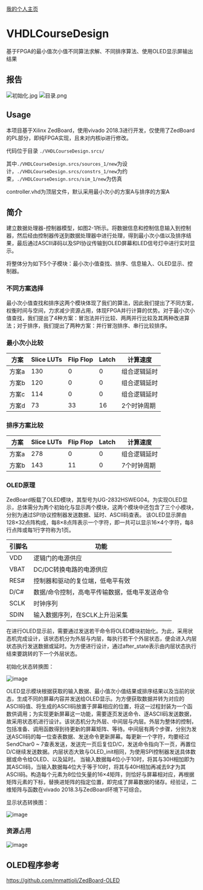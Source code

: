 [我的个人主页](https://xbchub.github.io/)

# VHDLCourseDesign
基于FPGA的最小值次小值不同算法求解、不同排序算法、使用OLED显示屏输出结果

## 报告

![初始化.jpg](https://i.loli.net/2021/05/21/6uLAq4BCWoKaGMU.jpg)
![目录.png](https://i.loli.net/2021/05/21/MraoGhcQ3TjD1Kx.png)

## Usage
本项目基于Xilinx ZedBoard，使用vivado 2018.3进行开发，仅使用了ZedBoard的PL部分，即纯FPGA实现，且未对内核ip进行修改。

代码位于目录 `./VHDLCourseDesign.srcs/` 

其中`./VHDLCourseDesign.srcs/sources_1/new`为设计，`./VHDLCourseDesign.srcs/constrs_1/new`为约束，`./VHDLCourseDesign.srcs/sim_1/new`为仿真

controller.vhd为顶层文件，默认采用最小次小的方案A与排序的方案A

## 简介
建立数据处理器-控制器模型，如图2-1所示。将数据信息和控制信息输入到控制器，然后经由控制器传送到数据处理器中进行处理，得到最小次小值以及排序结果，最后通过ASCII译码以及SPI协议传输到OLED屏幕和LED信号灯中进行实时显示。

将整体分为如下5个子模块：最小次小值查找、排序、信息输入、OLED显示、控制器。

### 不同方案选择
最小次小值查找和排序这两个模块体现了我们的算法，因此我们提出了不同方案，权衡时间与空间，力求减少资源占用，体现FPGA并行计算的优势。对于最小次小值查找，我们提出了4种方案：冒泡法并行比较、两两并行比较及其两种改进算法；对于排序，我们提出了两种方案：并行冒泡排序、串行比较排序。

### 最小次小比较
| 方案	| Slice LUTs	| Flip Flop	| Latch	| 计算速度 |
| --    | --         | --         | --    | --      |
|方案a	|130	|0	|0	|组合逻辑延时|
|方案b	|120	|0	|0	|组合逻辑延时|
|方案c	|114	|0	|0	|组合逻辑延时|
|方案d	|73	|33	|16	|2个时钟周期|

### 排序方案比较
| 方案	| Slice LUTs	| Flip Flop	| Latch	| 计算速度 |
| --    | --         | --         | --    | --      |
|方案a	|278	|0	|0	|组合逻辑延时|
|方案b	|143	|11	|0	|7个时钟周期|

### OLED原理
ZedBoard板载了OLED模块，其型号为UG-2832HSWEG04。为实现OLED显示，总体需分为两个初始化与显示两个模块，这两个模块中还包含了三个小模块，分别为通过SPI协议控制器发送数据、延时、ASCII码查表。
该OLED显示屏由128×32点阵构成，每8×8点阵表示一个字符，即一共可以显示16×4个字符，每8行点阵或每1行字符称为1页。

|引脚名|	功能|
|--|--|
|VDD	|逻辑门的电源供应|
|VBAT	|DC/DC转换电路的电源供应|
|RES#	|控制器和驱动的复位端，低电平有效|
|D/C#	|数据/命令控制，高电平传输数据，低电平发送命令|
|SCLK	|时钟序列|
|SDIN	|输入数据序列，在SCLK上升沿采集|

在进行OLED显示前，需要通过发送若干命令将OLED模块初始化。为此，采用状态机完成设计，该状态机分为外层与内层，每执行若干个外层状态，便会进入内层状态执行发送数据或延时。为方便进行设计，通过after_state表示由内层状态执行结束要跳转的下一个外层状态。

初始化状态转换图：

![image](https://user-images.githubusercontent.com/60500670/110566392-eb6a1500-818a-11eb-89da-818b52cca95d.png)


OLED显示模块根据获取的输入数据、最小值次小值结果或排序结果以及当前的状态，生成不同的屏幕内容并发送给OLED显示。为方便获取数据并转为对应的ASCII码值、将生成的ASCII码放置于屏幕相应的位置，将这一过程封装为一个函数供调用；为实现更新屏幕这一功能，需要逐页发送命令、逐ASCII码发送数据，故采用状态机进行设计。该状态机分为外层、中间层与内层。外层为整体的控制，包括准备、调用函数得到待更新的屏幕矩阵、等待。中间层有两个步骤，分别为发送ASCII码的每一位查表数据、发送命令更新屏幕。每更新一个字符，均要经过SendChar0 ~ 7查表发送，发送完一页后复位D/C，发送命令指向下一页，再置位D/C继续发送数据。内层状态大致与OLED_init相同，为使用SPI控制器发送具体数据或命令给OLED、以及延时。
当输入数据每4位小于10时，将其与30H相加即为其ASCII码，当输入数据每4位大于等于10时，将其与40H相加再减去9才为其ASCII码。构造每个元素为8位位矢量的16×4矩阵，则恰好与屏幕相对应，再根据矩阵元素的下标，替换进矩阵的指定位置，即完成了屏幕数据的储存。经验证，二维矩阵与函数在vivado 2018.3与ZedBoard环境下可综合。

显示状态转换图：

![image](https://user-images.githubusercontent.com/60500670/110566419-f91f9a80-818a-11eb-8084-52c9dc6d3f6c.png)


### 资源占用
![image](https://user-images.githubusercontent.com/60500670/110566260-beb5fd80-818a-11eb-8ccb-8765b80048bf.png)

## OLED程序参考
https://github.com/mmattioli/ZedBoard-OLED


